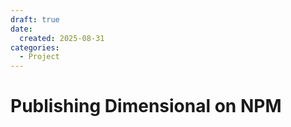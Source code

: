 ```yaml
---
draft: true
date:
  created: 2025-08-31
categories:
  - Project
---
```

# Publishing Dimensional on NPM

<!-- more -->
